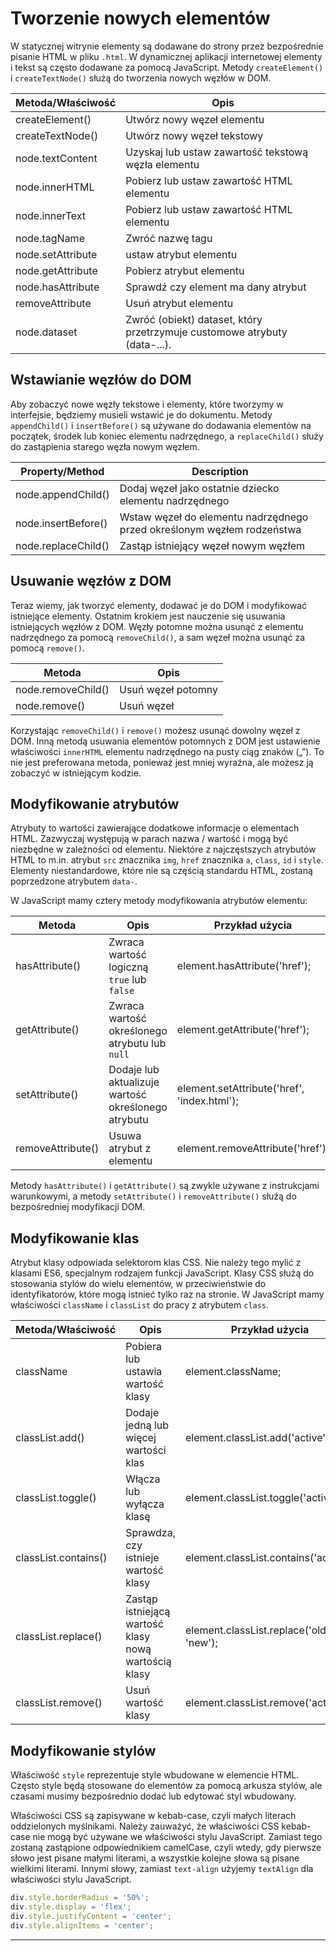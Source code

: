 # Tworzenie nowych elementów

W statycznej witrynie elementy są dodawane do strony przez bezpośrednie pisanie
HTML w pliku `.html`. W dynamicznej aplikacji internetowej elementy i tekst są
często dodawane za pomocą JavaScript.
Metody `createElement()` i `createTextNode()`
służą do tworzenia nowych węzłów w DOM.

<!-- markdownlint-disable MD013 -->
| Metoda/Właściwość  | Opis                                  |
|------------------|------------------------------------------------|
| createElement()  | Utwórz nowy węzeł elementu|
| createTextNode() | Utwórz nowy węzeł tekstowy|
| node.textContent | Uzyskaj lub ustaw zawartość tekstową węzła elementu |
| node.innerHTML   | Pobierz lub ustaw zawartość HTML elementu    |
| node.innerText    | Pobierz lub ustaw zawartość HTML elementu                 |
| node.tagName      | Zwróć nazwę tagu|
| node.setAttribute | ustaw atrybut elementu|
| node.getAttribute | Pobierz atrybut elementu|
| node.hasAttribute | Sprawdź czy element ma dany atrybut|
| removeAttribute   | Usuń atrybut elementu|
| node.dataset      | Zwróć (obiekt) dataset, który przetrzymuje customowe atrybuty (data-...).|

## Wstawianie węzłów do DOM

Aby zobaczyć nowe węzły tekstowe i elementy, które tworzymy w interfejsie,
będziemy musieli wstawić je do dokumentu. Metody `appendChild()` i `insertBefore()`
są używane do dodawania elementów na początek, środek lub koniec
elementu nadrzędnego, a `replaceChild()` służy do zastąpienia
starego węzła nowym węzłem.

| Property/Method     | Description|
|---------------------|-----------------------------------------------------------------------|
| node.appendChild()  | Dodaj węzeł jako ostatnie dziecko elementu nadrzędnego|
| node.insertBefore() | Wstaw węzeł do elementu nadrzędnego przed określonym węzłem rodzeństwa|
| node.replaceChild() | Zastąp istniejący węzeł nowym węzłem|

## Usuwanie węzłów z DOM

Teraz wiemy, jak tworzyć elementy, dodawać je do DOM i modyfikować istniejące elementy.
Ostatnim krokiem jest nauczenie się usuwania istniejących węzłów z DOM. Węzły
potomne można usunąć z elementu nadrzędnego za pomocą `removeChild()`, a sam
węzeł można usunąć za pomocą `remove()`.

| Metoda        | Opis      |
|--------------------|-------------------|
| node.removeChild() | Usuń węzeł potomny |
| node.remove()      | Usuń węzeł       |

Korzystając `removeChild()` i `remove()` możesz usunąć dowolny węzeł z DOM.
Inną metodą usuwania elementów potomnych z DOM jest ustawienie właściwości
`innerHTML` elementu nadrzędnego na pusty ciąg znaków („”).
To nie jest preferowana metoda, ponieważ jest mniej wyraźna,
ale możesz ją zobaczyć w istniejącym kodzie.

## Modyfikowanie atrybutów

Atrybuty to wartości zawierające dodatkowe informacje o elementach HTML.
Zazwyczaj występują w parach nazwa / wartość i mogą być niezbędne w zależności
od elementu. Niektóre z najczęstszych atrybutów HTML to m.in. atrybut `src`
znacznika `img`, `href` znacznika `a`, `class`, `id` i `style`. Elementy
niestandardowe, które nie są częścią standardu HTML, zostaną poprzedzone
atrybutem `data-`.

W JavaScript mamy cztery metody modyfikowania atrybutów elementu:

|Metoda|Opis|Przykład użycia|
|-------------------|----------------------------------------------------|---------------------------------------------|
|hasAttribute()|Zwraca wartość logiczną `true` lub `false`|element.hasAttribute('href');|
|getAttribute()|Zwraca wartość określonego atrybutu lub `null` |element.getAttribute('href');|
|setAttribute()|Dodaje lub aktualizuje wartość określonego atrybutu|element.setAttribute('href', 'index.html');|
|removeAttribute()|Usuwa atrybut z elementu|element.removeAttribute('href');|

Metody `hasAttribute()` i `getAttribute()` są zwykle używane z instrukcjami
warunkowymi, a metody `setAttribute()` i `removeAttribute()` służą do
bezpośredniej modyfikacji DOM.

## Modyfikowanie klas

Atrybut klasy odpowiada selektorom klas CSS. Nie należy tego mylić z klasami ES6,
specjalnym rodzajem funkcji JavaScript. Klasy CSS służą do stosowania stylów do
wielu elementów, w przeciwieństwie do identyfikatorów, które mogą istnieć tylko
raz na stronie. W JavaScript mamy właściwości `className` i `classList` do
pracy z atrybutem `class`.

|Metoda/Właściwość|Opis| Przykład użycia|
|----------------------|--------------------------------------------------------|------------------------------------------|
|className|Pobiera lub ustawia wartość klasy|element.className;|
|classList.add()|Dodaje jedną lub więcej wartości klas|element.classList.add('active');|
|classList.toggle()|Włącza lub wyłącza klasę| element.classList.toggle('active');|
|classList.contains()|Sprawdza, czy istnieje wartość klasy|element.classList.contains('active');|
|classList.replace()|Zastąp istniejącą wartość klasy nową wartością klasy|element.classList.replace('old', 'new');|
|classList.remove()|Usuń wartość klasy|element.classList.remove('active');|

## Modyfikowanie stylów

Właściwość `style` reprezentuje style wbudowane w elemencie HTML. Często style
będą stosowane do elementów za pomocą arkusza stylów, ale czasami musimy
bezpośrednio dodać lub edytować styl wbudowany.

Właściwości CSS są zapisywane w kebab-case, czyli małych literach oddzielonych
myślnikami. Należy zauważyć, że właściwości CSS kebab-case nie mogą być używane
we właściwości stylu JavaScript. Zamiast tego zostaną zastąpione odpowiednikiem
camelCase, czyli wtedy, gdy pierwsze słowo jest pisane małymi literami,
a wszystkie kolejne słowa są pisane wielkimi literami. Innymi słowy, zamiast
`text-align` użyjemy `textAlign` dla właściwości stylu JavaScript.

```js
div.style.borderRadius = '50%';
div.style.display = 'flex';
div.style.justifyContent = 'center';
div.style.alignItems = 'center';
```

---
